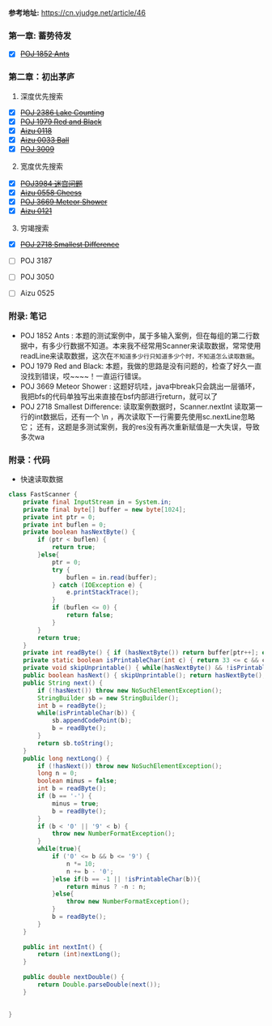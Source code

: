 
**参考地址:** https://cn.vjudge.net/article/46

 
### 第一章: 蓄势待发
 - [X]    [~~POJ 1852 Ants~~ ](https://cn.vjudge.net/problem/POJ-1852)

### 第二章：初出茅庐
1. 深度优先搜索

 - [X]  [~~POJ 2386 Lake Counting~~](https://cn.vjudge.net/problem/POJ-2386)
 - [X]   [~~POJ 1979 Red and Black~~](https://cn.vjudge.net/problem/POJ-1979)
 - [X] [~~Aizu 0118~~](https://cn.vjudge.net/problem/Aizu-0118)
 - [X] [~~Aizu 0033 Ball~~](https://cn.vjudge.net/problem/Aizu-0033)
 - [X] [~~POJ 3009~~](https://cn.vjudge.net/problem/POJ-3009)
2. 宽度优先搜索
 - [X] [~~POJ3984 迷宫问题~~](https://cn.vjudge.net/problem/POJ-3984)
 - [X] [~~Aizu 0558 Cheess~~](https://cn.vjudge.net/problem/Aizu-0558)
 - [X] [~~POJ 3669 Meteor Shower~~](https://cn.vjudge.net/problem/POJ-3669#author=s19435631)
 - [X] [~~Aizu 0121~~](https://cn.vjudge.net/problem/Aizu-0121)
3. 穷竭搜索
 - [X] [~~POJ 2718 Smallest Difference~~](https://cn.vjudge.net/problem/POJ-2718#author=s19435631)
 - [ ] POJ 3187
 - [ ] POJ 3050
 - [ ] Aizu 0525


 
### 附录: 笔记
- POJ 1852 Ants : 
  本题的测试案例中，属于多输入案例，但在每组的第二行数据中，有多少行数据不知道。本来我不经常用Scanner来读取数据，常常使用readLine来读取数据，这次在`不知道多少行只知道多少个时，不知道怎么读取数据`。 
- POJ 1979 Red and Black:
  本题，我做的思路是没有问题的，检查了好久一直没找到错误，哎~~~~！一直运行错误。
- POJ 3669 Meteor Shower :
  这题好坑哇，java中break只会跳出一层循环，我把bfs的代码单独写出来直接在bsf内部进行return，就可以了
- POJ 2718 Smallest Difference:
  读取案例数据时，Scanner.nextInt 读取第一行的int数据后，还有一个 \n ，再次读取下一行需要先使用sc.nextLine忽略它；
  还有，这题是多测试案例，我的res没有再次重新赋值是一大失误，导致多次wa
### 附录：代码
 - 快速读取数据
```java
class FastScanner {
    private final InputStream in = System.in;
    private final byte[] buffer = new byte[1024];
    private int ptr = 0;
    private int buflen = 0;
    private boolean hasNextByte() {
        if (ptr < buflen) {
            return true;
        }else{
            ptr = 0;
            try {
                buflen = in.read(buffer);
            } catch (IOException e) {
                e.printStackTrace();
            }
            if (buflen <= 0) {
                return false;
            }
        }
        return true;
    }
    private int readByte() { if (hasNextByte()) return buffer[ptr++]; else return -1;}
    private static boolean isPrintableChar(int c) { return 33 <= c && c <= 126;}
    private void skipUnprintable() { while(hasNextByte() && !isPrintableChar(buffer[ptr])) ptr++;}
    public boolean hasNext() { skipUnprintable(); return hasNextByte();}
    public String next() {
        if (!hasNext()) throw new NoSuchElementException();
        StringBuilder sb = new StringBuilder();
        int b = readByte();
        while(isPrintableChar(b)) {
            sb.appendCodePoint(b);
            b = readByte();
        }
        return sb.toString();
    }
    public long nextLong() {
        if (!hasNext()) throw new NoSuchElementException();
        long n = 0;
        boolean minus = false;
        int b = readByte();
        if (b == '-') {
            minus = true;
            b = readByte();
        }
        if (b < '0' || '9' < b) {
            throw new NumberFormatException();
        }
        while(true){
            if ('0' <= b && b <= '9') {
                n *= 10;
                n += b - '0';
            }else if(b == -1 || !isPrintableChar(b)){
                return minus ? -n : n;
            }else{
                throw new NumberFormatException();
            }
            b = readByte();
        }
    }
     
    public int nextInt() {
        return (int)nextLong();
    }
     
    public double nextDouble() {
        return Double.parseDouble(next());
    }
     
 
}
```
 